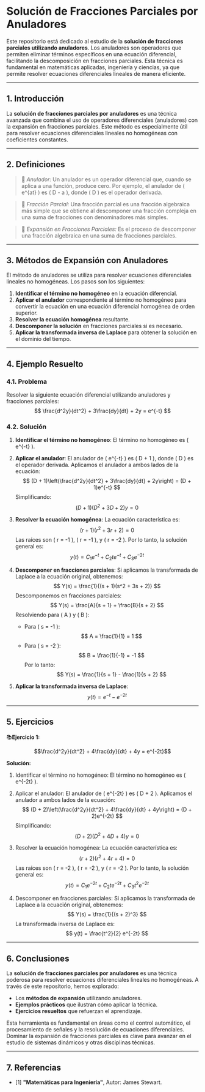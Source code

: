 # Solución de Fracciones Parciales por Anuladores

Este repositorio está dedicado al estudio de la **solución de fracciones parciales utilizando anuladores**. Los anuladores son operadores que permiten eliminar términos específicos en una ecuación diferencial, facilitando la descomposición en fracciones parciales. Esta técnica es fundamental en matemáticas aplicadas, ingeniería y ciencias, ya que permite resolver ecuaciones diferenciales lineales de manera eficiente.

---

## 1. Introducción

La **solución de fracciones parciales por anuladores** es una técnica avanzada que combina el uso de operadores diferenciales (anuladores) con la expansión en fracciones parciales. Este método es especialmente útil para resolver ecuaciones diferenciales lineales no homogéneas con coeficientes constantes.

---

## 2. Definiciones

>🔑 *Anulador:* Un anulador es un operador diferencial que, cuando se aplica a una función, produce cero. Por ejemplo, el anulador de \( e^{at} \) es \( D - a \), donde \( D \) es el operador derivada.

>🔑 *Fracción Parcial:* Una fracción parcial es una fracción algebraica más simple que se obtiene al descomponer una fracción compleja en una suma de fracciones con denominadores más simples.

>🔑 *Expansión en Fracciones Parciales:* Es el proceso de descomponer una fracción algebraica en una suma de fracciones parciales.

---

## 3. Métodos de Expansión con Anuladores

El método de anuladores se utiliza para resolver ecuaciones diferenciales lineales no homogéneas. Los pasos son los siguientes:

1. **Identificar el término no homogéneo** en la ecuación diferencial.
2. **Aplicar el anulador** correspondiente al término no homogéneo para convertir la ecuación en una ecuación diferencial homogénea de orden superior.
3. **Resolver la ecuación homogénea** resultante.
4. **Descomponer la solución** en fracciones parciales si es necesario.
5. **Aplicar la transformada inversa de Laplace** para obtener la solución en el dominio del tiempo.

---

## 4. Ejemplo Resuelto

### 4.1. Problema
Resolver la siguiente ecuación diferencial utilizando anuladores y fracciones parciales:
$$
\frac{d^2y}{dt^2} + 3\frac{dy}{dt} + 2y = e^{-t}
$$

### 4.2. Solución
1. **Identificar el término no homogéneo**:
   El término no homogéneo es \( e^{-t} \).

2. **Aplicar el anulador**:
   El anulador de \( e^{-t} \) es \( D + 1 \), donde \( D \) es el operador derivada. Aplicamos el anulador a ambos lados de la ecuación:
   $$
   (D + 1)\left(\frac{d^2y}{dt^2} + 3\frac{dy}{dt} + 2y\right) = (D + 1)e^{-t}
   $$
   Simplificando:
   $$
   (D + 1)(D^2 + 3D + 2)y = 0
   $$

3. **Resolver la ecuación homogénea**:
   La ecuación característica es:
   $$
   (r + 1)(r^2 + 3r + 2) = 0
   $$
   Las raíces son \( r = -1 \), \( r = -1 \), y \( r = -2 \). Por lo tanto, la solución general es:
   $$
   y(t) = C_1 e^{-t} + C_2 t e^{-t} + C_3 e^{-2t}
   $$

4. **Descomponer en fracciones parciales**:
   Si aplicamos la transformada de Laplace a la ecuación original, obtenemos:
   $$
   Y(s) = \frac{1}{(s + 1)(s^2 + 3s + 2)}
   $$
   Descomponemos en fracciones parciales:
   $$
   Y(s) = \frac{A}{s + 1} + \frac{B}{s + 2}
   $$
   Resolviendo para \( A \) y \( B \):
   - Para \( s = -1 \):
     $$
     A = \frac{1}{1} = 1
     $$
   - Para \( s = -2 \):
     $$
     B = \frac{1}{-1} = -1
     $$
   Por lo tanto:
   $$
   Y(s) = \frac{1}{s + 1} - \frac{1}{s + 2}
   $$

5. **Aplicar la transformada inversa de Laplace**:
   $$
   y(t) = e^{-t} - e^{-2t}
   $$

---

## 5. Ejercicios

📚**Ejercicio 1:** 

$$\frac{d^2y}{dt^2} + 4\frac{dy}{dt} + 4y = e^{-2t}$$

**Solución:**
1. Identificar el término no homogéneo:
   El término no homogéneo es \( e^{-2t} \).

2. Aplicar el anulador:
   El anulador de \( e^{-2t} \) es \( D + 2 \). Aplicamos el anulador a ambos lados de la ecuación:
   $$
   (D + 2)\left(\frac{d^2y}{dt^2} + 4\frac{dy}{dt} + 4y\right) = (D + 2)e^{-2t}
   $$
   Simplificando:
   $$
   (D + 2)(D^2 + 4D + 4)y = 0
   $$

3. Resolver la ecuación homogénea:
   La ecuación característica es:
   $$
   (r + 2)(r^2 + 4r + 4) = 0
   $$
   Las raíces son \( r = -2 \), \( r = -2 \), y \( r = -2 \). Por lo tanto, la solución general es:
   $$
   y(t) = C_1 e^{-2t} + C_2 t e^{-2t} + C_3 t^2 e^{-2t}
   $$

4. Descomponer en fracciones parciales:
   Si aplicamos la transformada de Laplace a la ecuación original, obtenemos:
   $$
   Y(s) = \frac{1}{(s + 2)^3}
   $$
   La transformada inversa de Laplace es:
   $$
   y(t) = \frac{t^2}{2} e^{-2t}
   $$

---

## 6. Conclusiones

La **solución de fracciones parciales por anuladores** es una técnica poderosa para resolver ecuaciones diferenciales lineales no homogéneas. A través de este repositorio, hemos explorado:
- Los **métodos de expansión** utilizando anuladores.
- **Ejemplos prácticos** que ilustran cómo aplicar la técnica.
- **Ejercicios resueltos** que refuerzan el aprendizaje.

Esta herramienta es fundamental en áreas como el control automático, el procesamiento de señales y la resolución de ecuaciones diferenciales. Dominar la expansión de fracciones parciales es clave para avanzar en el estudio de sistemas dinámicos y otras disciplinas técnicas.

---

## 7. Referencias

- [1] **"Matemáticas para Ingeniería"**, Autor: James Stewart.  
